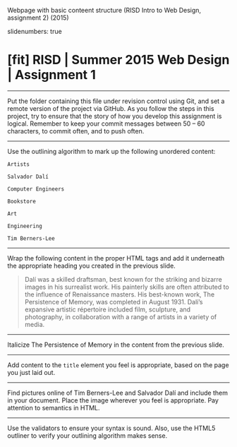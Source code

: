 Webpage with basic conteent structure (RISD Intro to Web Design, assignment 2) (2015)

slidenumbers: true

# [fit] RISD | Summer 2015 Web Design | Assignment 1

---

Put the folder containing this file under revision control using Git, and set a remote version of the project via GitHub. As you follow the steps in this project, try to ensure that the story of how you develop this assignment is logical. Remember to keep your commit messages between 50 – 60 characters, to commit often, and to push often.

---

Use the outlining algorithm to mark up the following unordered content:

	Artists

	Salvador Dalí

	Computer Engineers

	Bookstore

	Art

	Engineering

	Tim Berners-Lee

---

Wrap the following content in the proper HTML tags and add it underneath the appropriate heading you created in the previous slide.

> Dalí was a skilled draftsman, best known for the striking and bizarre images in his surrealist work. His painterly skills are often attributed to the influence of Renaissance masters. His best-known work, The Persistence of Memory, was completed in August 1931. Dalí’s expansive artistic répertoire included film, sculpture, and photography, in collaboration with a range of artists in a variety of media.

---

Italicize The Persistence of Memory in the content from the previous slide.

---

Add content to the `title` element you feel is appropriate, based on the page you just laid out.

---

Find pictures online of Tim Berners-Lee and Salvador Dalí and include them in your document. Place the image wherever you feel is appropriate. Pay attention to semantics in HTML.

---

Use the validators to ensure your syntax is sound. Also, use the HTML5 outliner to verify your outlining algorithm makes sense.
